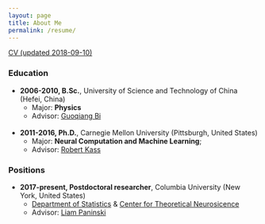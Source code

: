 ```yaml
---
layout: page
title: About Me 
permalink: /resume/
---
```

[CV (updated 2018-09-10)](/data/cv.pdf) 

### Education

* **2006-2010, B.Sc.**, University of Science and Technology of China (Hefei, China)
  * Major: **Physics**
  * Advisor: [Guoqiang Bi](http://en.hfnl.ustc.edu.cn/Faculty/Facultys/201107/t20110716_116204.html)
<br><br>
* **2011-2016, Ph.D.**, Carnegie Mellon University (Pittsburgh, United States)
  * Major: **Neural Computation and Machine Learning**; 
  * Advisor: [Robert Kass](http://www.stat.cmu.edu/~kass)

### Positions

* **2017-present, Postdoctoral researcher**, Columbia University (New York, United States)
	* [Department of Statistics](http://stat.columbia.edu/) & [Center for Theoretical Neurosicence](https://ctn.zuckermaninstitute.columbia.edu/)
	* Advisor: [Liam Paninski](http://www.stat.columbia.edu/~liam/)


